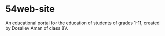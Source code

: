 # 54web-site
An educational portal for the education of students of grades 1-11, created by Dosaliev Aman of class 8V.
